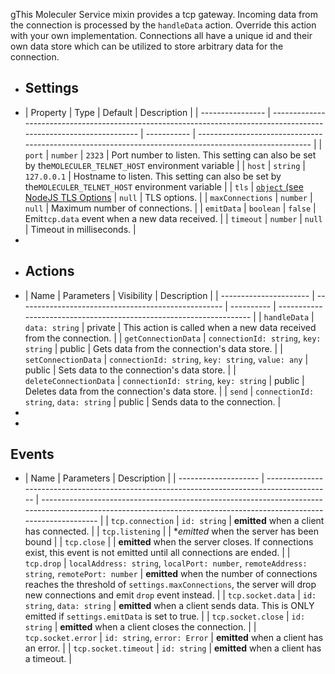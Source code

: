 gThis Moleculer Service mixin provides a tcp gateway. Incoming data from the connection is processed by the
`handleData` action. Override this action with your own implementation. Connections all have a unique id
and their own data store which can be utilized to store arbitrary data for the connection.

* ## Settings
*  | Property         | Type                                                                                                                | Default     | Description                                                                                            |
  | ---------------- | ------------------------------------------------------------------------------------------------------------------- | ----------- | ------------------------------------------------------------------------------------------------------ |
  | `port`           | `number`                                                                                                            | `2323`      | Port number to listen. This setting can also be set by the`MOLECULER_TELNET_HOST` environment variable |
  | `host`           | `string`                                                                                                            | `127.0.0.1` | Hostname to listen. This setting can also be set by the`MOLECULER_TELNET_HOST` environment variable    |
  | `tls`            | [`object` (see NodeJS TLS Options](https://nodejs.org/api/tls.html#tlscreateserveroptions-secureconnectionlistener) | `null`      | TLS options.                                                                                           |
  | `maxConnections` | `number`                                                                                                            | `null`      | Maximum number of connections.                                                                         |
  | `emitData`       | `boolean`                                                                                                           | `false`     | Emit`tcp.data` event when a new data received.                                                         |
  | `timeout`        | `number`                                                                                                            | `null`      | Timeout in milliseconds.                                                                               |
*
* ## Actions
*  | Name                   | Parameters                                          | Visibility | Description                                                         |
  | ---------------------- | --------------------------------------------------- | ---------- | ------------------------------------------------------------------- |
  | `handleData`           | `data: string`                                      | private    | This action is called when a new data received from the connection. |
  | `getConnectionData`    | `connectionId: string`, `key: string`               | public     | Gets data from the connection's data store.                         |
  | `setConnectionData`    | `connectionId: string`, `key: string`, `value: any` | public     | Sets data to the connection's data store.                           |
  | `deleteConnectionData` | `connectionId: string`, `key: string`               | public     | Deletes data from the connection's data store.                      |
  | `send`                 | `connectionId: string`, `data: string`              | public     | Sends data to the connection.                                       |
*
*

## Events

*  | Name                 | Parameters                                                                                 | Description                                                                                                                                                        |
  | -------------------- | ------------------------------------------------------------------------------------------ | ------------------------------------------------------------------------------------------------------------------------------------------------------------------ |
  | `tcp.connection`     | `id: string`                                                                               | **emitted** when a client has connected.                                                                                                                           |
  | `tcp.listening`      |                                                                                            | **emitted* when the server has been bound                                                                                                                          |
  | `tcp.close`          |                                                                                            | **emitted** when the server closes. If connections exist, this event is not emitted until all connections are ended.                                               |
  | `tcp.drop`           | `localAddress: string`, `localPort: number`, `remoteAddress: string`, `remotePort: number` | **emitted** when the number of connections reaches the threshold of `settings.maxConnections`, the server will drop new connections and emit `drop` event instead. |
  | `tcp.socket.data`    | `id: string`, `data: string`                                                               | **emitted** when a client sends data. This is ONLY emitted if `settings.emitData` is set to true.                                                                  |
  | `tcp.socket.close`   | `id: string`                                                                               | **emitted** when a client closes the connection.                                                                                                                   |
  | `tcp.socket.error`   | `id: string`, `error: Error`                                                               | **emitted** when a client has an error.                                                                                                                            |
  | `tcp.socket.timeout` | `id: string`                                                                               | **emitted** when a client has a timeout.                                                                                                                           |
